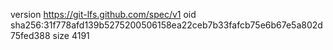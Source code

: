 version https://git-lfs.github.com/spec/v1
oid sha256:31f778afd139b5275200506158ea22ceb7b33fafcb75e6b67e5a802d75fed388
size 4191

